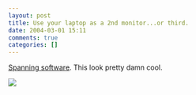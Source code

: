 ```yaml
---
layout: post
title: Use your laptop as a 2nd monitor...or third.
date: 2004-03-01 15:11
comments: true
categories: []
---
```

<a href="http://www.maxivista.com/">Spanning software</a>. This look pretty damn cool.

<a href="http://www.maxivista.com/"><img src="http://www.maxivista.com/dualmonitor/mv_toolboxes_ani.gif" border="0"></a>
